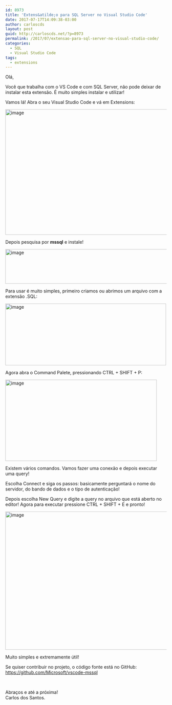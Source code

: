 ```yaml
---
id: 8973
title: 'Extens&atilde;o para SQL Server no Visual Studio Code'
date: 2017-07-17T14:09:38-03:00
author: carloscds
layout: post
guid: http://carloscds.net/?p=8973
permalink: /2017/07/extensao-para-sql-server-no-visual-studio-code/
categories:
  - SQL
  - Visual Studio Code
tags:
  - extensions
---
```

Olá,

Você que trabalha com o VS Code e com SQL Server, não pode deixar de instalar esta extensão. É muito simples instalar e utilizar!

Vamos lá! Abra o seu Visual Studio Code e vá em Extensions:

[<img style="background-image: none; display: inline;" title="image" src="http://carloscds.net/wp-content/uploads/2017/07/image_thumb.png" alt="image" width="513" height="392" border="0" />](http://carloscds.net/wp-content/uploads/2017/07/image.png)

Depois pesquisa por **mssql** e instale!

[<img style="background-image: none; display: inline;" title="image" src="http://carloscds.net/wp-content/uploads/2017/07/image_thumb-1.png" alt="image" width="512" height="108" border="0" />](http://carloscds.net/wp-content/uploads/2017/07/image-1.png)

Para usar é muito simples, primeiro criamos ou abrimos um arquivo com a extensão .SQL:

[<img style="background-image: none; display: inline;" title="image" src="http://carloscds.net/wp-content/uploads/2017/07/image_thumb-2.png" alt="image" width="502" height="193" border="0" />](http://carloscds.net/wp-content/uploads/2017/07/image-2.png)

Agora abra o Command Palete, pressionando CTRL + SHIFT + P:

[<img style="background-image: none; display: inline;" title="image" src="http://carloscds.net/wp-content/uploads/2017/07/image_thumb-3.png" alt="image" width="473" height="254" border="0" />](http://carloscds.net/wp-content/uploads/2017/07/image-3.png)

Existem vários comandos. Vamos fazer uma conexão e depois executar uma query!

Escolha Connect e siga os passos: basicamente perguntará o nome do servidor, do bando de dados e o tipo de autenticação!

Depois escolha New Query e digite a query no arquivo que está aberto no editor! Agora para executar pressione CTRL + SHIFT + E e pronto!

[<img style="background-image: none; display: inline;" title="image" src="http://carloscds.net/wp-content/uploads/2017/07/image_thumb-4.png" alt="image" width="698" height="432" border="0" />](http://carloscds.net/wp-content/uploads/2017/07/image-4.png)

Muito simples e extremamente útil!

Se quiser contribuir no projeto, o código fonte está no GitHub: <https://github.com/Microsoft/vscode-mssql>

&nbsp;

Abraços e até a próxima!  
Carlos dos Santos.